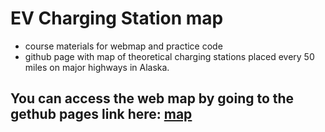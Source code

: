 # EV Charging Station map
- course materials for webmap and practice code
- github page with map of theoretical charging stations placed every 50 miles on major highways in Alaska.
## You can access the web map by going to the gethub pages link here: [map](https://akashton.github.io/work/Practice%20webpage%202/)
